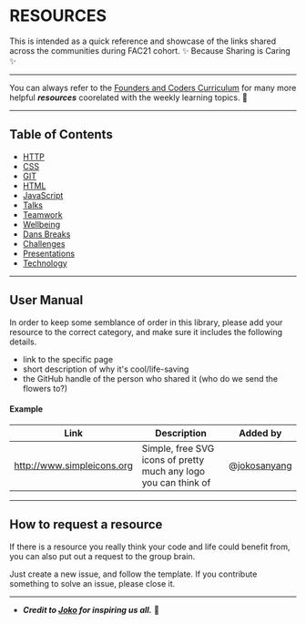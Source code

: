# RESOURCES
This is intended as a quick reference and showcase of the links shared across the communities during FAC21 cohort. ✨ Because Sharing is Caring ✨

--- 

You can always refer to the [Founders and Coders Curriculum](https://learn.foundersandcoders.com/) for many more helpful **_resources_** coorelated with the weekly learning topics. 🤍 

---

## Table of Contents


- [HTTP](HTTP.md)
- [CSS](CSS.md)
- [GIT](git.md)
- [HTML](HTML.md)
- [JavaScript](JS.md)
- [Talks](talks.md)
- [Teamwork](teamwork.md)
- [Wellbeing](wellbeing.md)
- [Dans Breaks](dans-breaks.md)
- [Challenges](challenges.md)
- [Presentations](hackmd.md)
- [Technology](technology.md)

---


## User Manual

In order to keep some semblance of order in this library, please add your resource to the correct category, and make sure it includes the following details.

- link to the specific page
- short description of why it's cool/life-saving
- the GitHub handle of the person who shared it (who do we send the flowers to?)

#### Example

| Link                       | Description                                                     | Added by     |
| -------------------------- | --------------------------------------------------------------- | ------------ |
| http://www.simpleicons.org | Simple, free SVG icons of pretty much any logo you can think of | @[jokosanyang](https://github.com/jokosanyang) |

--- 

## How to request a resource

If there is a resource you really think your code and life could benefit from, you can also put out a request to the group brain.

Just create a new issue, and follow the template.
If you contribute something to solve an issue, please close it.

--- 

- **_Credit to [Joko](https://github.com/jokosanyang) for inspiring us all._** 🧚
